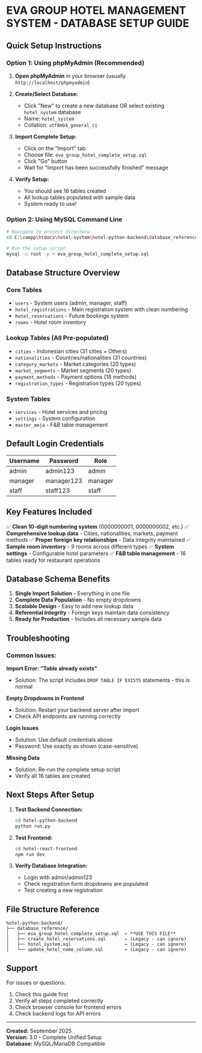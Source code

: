 # EVA GROUP HOTEL MANAGEMENT SYSTEM - DATABASE SETUP GUIDE

## Quick Setup Instructions

### Option 1: Using phpMyAdmin (Recommended)

1. **Open phpMyAdmin** in your browser (usually `http://localhost/phpmyadmin`)

2. **Create/Select Database:**
   - Click "New" to create a new database OR select existing `hotel_system` database
   - Name: `hotel_system`
   - Collation: `utf8mb4_general_ci`

3. **Import Complete Setup:**
   - Click on the "Import" tab
   - Choose file: `eva_group_hotel_complete_setup.sql`
   - Click "Go" button
   - Wait for "Import has been successfully finished" message

4. **Verify Setup:**
   - You should see 16 tables created
   - All lookup tables populated with sample data
   - System ready to use!

### Option 2: Using MySQL Command Line

```bash
# Navigate to project directory
cd C:\xampp\htdocs\hotel-system\hotel-python-backend\database_reference

# Run the setup script
mysql -u root -p < eva_group_hotel_complete_setup.sql
```

## Database Structure Overview

### Core Tables
- `users` - System users (admin, manager, staff)
- `hotel_registrations` - Main registration system with clean numbering
- `hotel_reservations` - Future bookings system
- `rooms` - Hotel room inventory

### Lookup Tables (All Pre-populated)
- `cities` - Indonesian cities (31 cities + Others)
- `nationalities` - Countries/nationalities (31 countries)
- `category_markets` - Market categories (20 types)
- `market_segments` - Market segments (20 types)
- `payment_methods` - Payment options (18 methods)
- `registration_types` - Registration types (20 types)

### System Tables
- `services` - Hotel services and pricing
- `settings` - System configuration
- `master_meja` - F&B table management

## Default Login Credentials

| Username | Password | Role |
|----------|----------|------|
| admin | admin123 | admin |
| manager | manager123 | manager |
| staff | staff123 | staff |

## Key Features Included

✅ **Clean 10-digit numbering system** (0000000001, 0000000002, etc.)
✅ **Comprehensive lookup data** - Cities, nationalities, markets, payment methods
✅ **Proper foreign key relationships** - Data integrity maintained
✅ **Sample room inventory** - 9 rooms across different types
✅ **System settings** - Configurable hotel parameters
✅ **F&B table management** - 16 tables ready for restaurant operations

## Database Schema Benefits

1. **Single Import Solution** - Everything in one file
2. **Complete Data Population** - No empty dropdowns
3. **Scalable Design** - Easy to add new lookup data
4. **Referential Integrity** - Foreign keys maintain data consistency
5. **Ready for Production** - Includes all necessary sample data

## Troubleshooting

### Common Issues:

**Import Error: "Table already exists"**
- Solution: The script includes `DROP TABLE IF EXISTS` statements - this is normal

**Empty Dropdowns in Frontend**
- Solution: Restart your backend server after import
- Check API endpoints are running correctly

**Login Issues**
- Solution: Use default credentials above
- Password: Use exactly as shown (case-sensitive)

**Missing Data**
- Solution: Re-run the complete setup script
- Verify all 16 tables are created

## Next Steps After Setup

1. **Test Backend Connection:**
   ```bash
   cd hotel-python-backend
   python run.py
   ```

2. **Test Frontend:**
   ```bash
   cd hotel-react-frontend
   npm run dev
   ```

3. **Verify Database Integration:**
   - Login with admin/admin123
   - Check registration form dropdowns are populated
   - Test creating a new registration

## File Structure Reference

```
hotel-python-backend/
├── database_reference/
│   ├── eva_group_hotel_complete_setup.sql  ← **USE THIS FILE**
│   ├── create_hotel_reservations.sql       ← (Legacy - can ignore)
│   ├── hotel_system.sql                    ← (Legacy - can ignore)
│   └── update_hotel_name_column.sql        ← (Legacy - can ignore)
```

## Support

For issues or questions:
1. Check this guide first
2. Verify all steps completed correctly
3. Check browser console for frontend errors
4. Check backend logs for API errors

---
**Created:** September 2025  
**Version:** 3.0 - Complete Unified Setup  
**Database:** MySQL/MariaDB Compatible